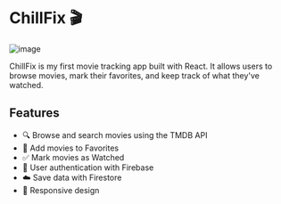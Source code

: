 # ChillFix 🎬
![image](https://github.com/user-attachments/assets/566200db-a07a-4351-82aa-d8c1686836cf)



ChillFix is my first movie tracking app built with React. It allows users to browse movies, mark their favorites, and keep track of what they've watched.
## Features
- 🔍 Browse and search movies using the TMDB API
- 💖 Add movies to Favorites
- ✅ Mark movies as Watched
- 🔐 User authentication with Firebase
- ☁️ Save data with Firestore
- 📱 Responsive design
